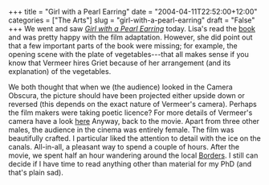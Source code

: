 +++
title = "Girl with a Pearl Earring"
date = "2004-04-11T22:52:00+12:00"
categories = ["The Arts"]
slug = "girl-with-a-pearl-earring"
draft = "False"
+++
We went and saw [_Girl with a Pearl
Earring_](http://www.imdb.com/title/tt0335119/) today. Lisa's read the
[book](http://www.amazon.com/exec/obidos/tg/detail/-/0452282152) and was pretty
happy with the film adaptation. However, she did point out that a few important
parts of the book were missing; for example, the opening scene with the plate
of vegetables---that all makes sense if you know that Vermeer hires Griet
because of her arrangement (and its explanation) of the vegetables.

We both thought that when we (the audience) looked in the Camera
Obscura, the picture should have been projected either upside down or reversed
(this depends on the exact nature of Vermeer's camera).  Perhaps the film
makers were taking poetic licence?  For more details of Vermeer's camera have a
look
[here](http://essentialvermeer.20m.com/camera_obscura/camera_obscura_part_two.htm)
Anyway, back to the movie. Apart from three other males, the audience in the
cinema was entirely female. The film was beautifully crafted.  I particular
liked the attention to detail with the ice on the canals. All-in-all, a
pleasant way to spend a couple of hours.  After the movie, we spent half an
hour wandering around the local
[Borders](http://www.bordersstores.com/stores/store_pg.jsp?storeID=366).  I
still can decide if I have time to read anything other than material for my PhD
(and that's plain sad).

